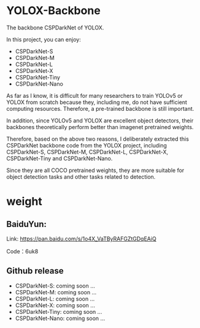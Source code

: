 # YOLOX-Backbone
The backbone CSPDarkNet of YOLOX.

In this project, you can enjoy:

- CSPDarkNet-S
- CSPDarkNet-M
- CSPDarkNet-L
- CSPDarkNet-X
- CSPDarkNet-Tiny
- CSPDarkNet-Nano

As far as I know, it is difficult for many researchers to train YOLOv5 or YOLOX from scratch because they, including me, do not have sufficient computing resources. Therefore, a pre-trained backbone is still important. 

In addition, since YOLOv5 and YOLOX are excellent object detectors, their backbones theoretically perform better than imagenet pretrained weights. 

Therefore, based on the above two reasons, I deliberately extracted this CSPDarkNet backbone code from the YOLOX project, including CSPDarkNet-S, CSPDarkNet-M, CSPDarkNet-L, CSPDarkNet-X, CSPDarkNet-Tiny and CSPDarkNet-Nano.

Since they are all COCO pretrained weights, they are more suitable for object detection tasks and other tasks related to detection.

# weight
## BaiduYun:
Link: https://pan.baidu.com/s/1o4X_VaTByRAFGZtGDqEAiQ 

Code：6uk8 

## Github release
- CSPDarkNet-S: coming soon ...
- CSPDarkNet-M: coming soon ...
- CSPDarkNet-L: coming soon ...
- CSPDarkNet-X: coming soon ...
- CSPDarkNet-Tiny: coming soon ...
- CSPDarkNet-Nano: coming soon ...
